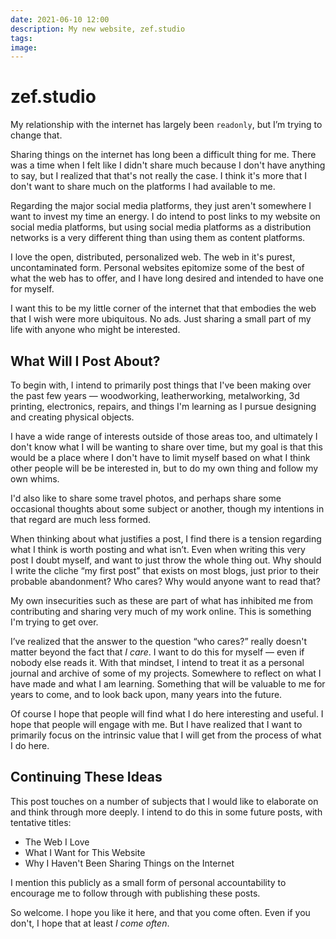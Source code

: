 ```yaml
---
date: 2021-06-10 12:00
description: My new website, zef.studio
tags:
image:
---
```


# zef.studio

My relationship with the internet has largely been `readonly`, but I’m trying to
change that.

Sharing things on the internet has long been a difficult thing for me. There was
a time when I felt like I didn't share much because I don't have anything to
say, but I realized that that's not really the case. I think it's more that I
don't want to share much on the platforms I had available to me.

Regarding the major social media platforms, they just aren't somewhere I want to
invest my time an energy. I do intend to post links to my website on social
media platforms, but using social media platforms as a distribution networks is
a very different thing than using them as content platforms.

I love the open, distributed, personalized web. The web in it's purest,
uncontaminated form. Personal websites epitomize some of the best of what the
web has to offer, and I have long desired and intended to have one for myself.

I want this to be my little corner of the internet that that embodies the web
that I wish were more ubiquitous. No ads. Just sharing a small part of my life
with anyone who might be interested.

## What Will I Post About?

To begin with, I intend to primarily post things that I've been making over the
past few years — woodworking, leatherworking, metalworking, 3d printing,
electronics, repairs, and things I'm learning as I pursue designing and creating
physical objects.

I have a wide range of interests outside of those areas too, and ultimately I
don't know what I will be wanting to share over time, but my goal is that this
would be a place where I don't have to limit myself based on what I think other
people will be be interested in, but to do my own thing and follow my own whims.

I'd also like to share some travel photos, and perhaps share some occasional
thoughts about some subject or another, though my intentions in that regard are
much less formed.

When thinking about what justifies a post, I find there is a tension regarding
what I think is worth posting and what isn’t. Even when writing this very post I
doubt myself, and want to just throw the whole thing out. Why should I write the
cliche “my first post” that exists on most blogs, just prior to their probable
abandonment? Who cares? Why would anyone want to read that?

My own insecurities such as these are part of what has inhibited me from
contributing and sharing very much of my work online. This is something I'm
trying to get over.

I’ve realized that the answer to the question “who cares?” really doesn't matter
beyond the fact that _I care_. I want to do this for myself — even if nobody else
reads it. With that mindset, I intend to treat it as a personal journal and
archive of some of my projects. Somewhere to reflect on what I have made and
what I am learning. Something that will be valuable to me for years to come, and
to look back upon, many years into the future.

Of course I hope that people will find what I do here interesting and useful. I
hope that people will engage with me. But I have realized that I want to
primarily focus on the intrinsic value that I will get from the process of what
I do here.

## Continuing These Ideas

This post touches on a number of subjects that I would like to elaborate on and
think through more deeply. I intend to do this in some future posts, with
tentative titles:

- The Web I Love
- What I Want for This Website
- Why I Haven't Been Sharing Things on the Internet

I mention this publicly as a small form of personal accountability to encourage
me to follow through with publishing these posts.

So welcome. I hope you like it here, and that you come often. Even if you don't,
I hope that at least _I come often_.

